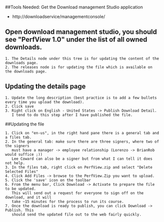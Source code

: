 ##Tools Needed: Get the Download management Studio application 

  * http://downloadservice/managementconsole/

## Open download management studio, you should see "PerfView 1.0" under the list of all owned downloads.
    1. The Details node under this tree is for updating the content of the downloads page.
    2. The releases node is for updating the file which is available on the downloads page.


## Updating the details page 

    1. Update the long description (best practice is to add a few bullets every time you upload the download).
    2. Click save
    3. Right click on English - United States -> Publish Download Detail.  
       I tend to do this step after I have published the file.

##Updating the file 

    1. Click on "en-us", in the right hand pane there is a general tab and a files tab.
    2. In the general tab: make sure there are three signers, where two of the signers 
       must have a manager -> employee relationship (Lorenzo -> BrianRob would suffice ;))  
       Lee Coward can also be a signer but from what I can tell it does not help. 
    3. In the files tab, right click on PerfView.zip and select "Delete Selected Files"
    4. Click Add Files -> browse to the PerfView.Zip you want to upload.
    5. Click the 'save' icon on the toolbar
    6. From the menu bar, Click Download -> Activate to prepare the file to be updated. 
       This will send out a request for everyone to sign off on the download, and it will 
       take ~15 minutes for the process to run its course.
    7. Once the download is ready to publish, you can click Download -> Publish. This 
       should send the updated file out to the web fairly quickly.
